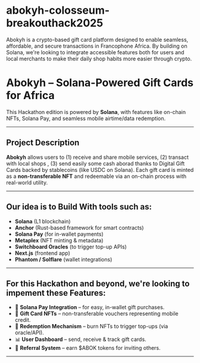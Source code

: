 # abokyh-colosseum-breakouthack2025
Abokyh is a crypto-based gift card platform designed to enable seamless, affordable, and secure transactions in Francophone Africa. By building on Solana, we're looking to integrate accessible features both for users and local merchants to make their daily shop habits more easier through crypto.

# Abokyh – Solana-Powered Gift Cards for Africa

This Hackathon edition is powered by **Solana**, with features like on-chain NFTs, Solana Pay, and seamless mobile airtime/data redemption.

---

## Project Description

**Abokyh** allows users to (1) receive and share mobile services, (2) transact with local shops , (3) send easily some cash aborad thanks to Digital Gift Cards backed by stablecoins (like USDC on Solana). Each gift card is minted as a **non-transferable NFT** and redeemable via an on-chain process with real-world utility.

---

## Our idea is to Build With tools such as:

- **Solana** (L1 blockchain)
- **Anchor** (Rust-based framework for smart contracts)
- **Solana Pay** (for in-wallet payments)
- **Metaplex** (NFT minting & metadata)
- **Switchboard Oracles** (to trigger top-up APIs)
- **Next.js** (frontend app)
- **Phantom / Solflare** (wallet integrations)

---

## For this Hackathon and beyond, we're looking to impement these Features:

- 🔗 **Solana Pay Integration** – for easy, in-wallet gift purchases.
- 🪪 **Gift Card NFTs** – non-transferable vouchers representing mobile credit.
- 🔁 **Redemption Mechanism** – burn NFTs to trigger top-ups (via oracle/API).
- 📊 **User Dashboard** – send, receive & track gift cards.
- 🎁 **Referral System** – earn $ABOK tokens for inviting others.

---
